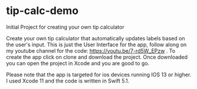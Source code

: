 # tip-calc-demo
Initial Project for creating your own tip calculator

Create your own tip calculator that automatically updates labels based on the user's input. This is just the User Interface for the app, 
follow along on my youtube channel for the code: https://youtu.be/7-rd5W_EPzw . To create the app click on clone and download the project. 
Once downloaded you can open the project in Xcode and you are good to go.

Please note that the app is targeted for ios devices running IOS 13 or higher. I used Xcode 11 and the code is written in Swift 5.1.
